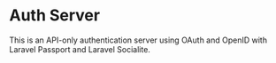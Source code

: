 # Auth Server

This is an API-only authentication server using OAuth and OpenID with Laravel Passport and Laravel Socialite.
